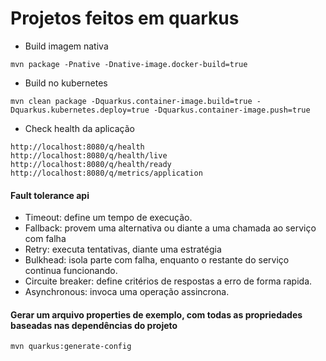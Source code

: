 # Projetos feitos em quarkus
- Build imagem nativa
```
mvn package -Pnative -Dnative-image.docker-build=true
```
- Build no kubernetes
```
mvn clean package -Dquarkus.container-image.build=true -Dquarkus.kubernetes.deploy=true -Dquarkus.container-image.push=true
```
- Check health da aplicação
```
http://localhost:8080/q/health
http://localhost:8080/q/health/live
http://localhost:8080/q/health/ready
http://localhost:8080/q/metrics/application
```
#### Fault tolerance api
- Timeout: define um tempo de execução.
- Fallback: provem uma alternativa ou diante a uma chamada ao serviço com falha
- Retry: executa tentativas, diante uma estratégia
- Bulkhead: isola  parte com falha, enquanto o restante do serviço continua funcionando.
- Circuite breaker: define critérios de respostas a erro de forma rapida.
- Asynchronous: invoca uma operação assincrona.

#### Gerar um arquivo properties de exemplo, com todas as propriedades baseadas nas dependências do projeto
```
mvn quarkus:generate-config
```
